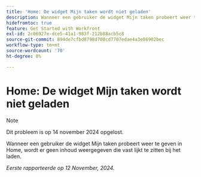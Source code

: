 ```yaml
---
title: 'Home: De widget Mijn taken wordt niet geladen'
description: Wanneer een gebruiker de widget Mijn taken probeert weer te geven in Home, wordt er geen inhoud weergegeven die vast lijkt te zitten bij het laden.
hidefromtoc: true
feature: Get Started with Workfront
exl-id: 2c06927e-dce5-41a1-983f-212b88acb5c8
source-git-commit: 894de7cfbd8798d700cd7707edae4a3e86902bec
workflow-type: tm+mt
source-wordcount: '70'
ht-degree: 0%

---
```


# Home: De widget Mijn taken wordt niet geladen

>[!NOTE]
>
>Dit probleem is op 14 november 2024 opgelost.

Wanneer een gebruiker de widget Mijn taken probeert weer te geven in Home, wordt er geen inhoud weergegeven die vast lijkt te zitten bij het laden.

_Eerste rapporteerde op 12 November, 2024._
